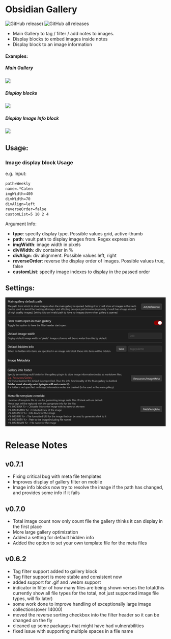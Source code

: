 # Obsidian Gallery
![GitHub release)](https://img.shields.io/github/v/release/TomNCatz/obsidian-gallery)
![GitHub all releases](https://img.shields.io/github/downloads/TomNCatz/obsidian-gallery/total)

- Main Gallery to tag / filter / add notes to images.
- Display blocks to embed images inside notes
- Display block to an image information

#### Examples:

##### Main Gallery
![](https://raw.githubusercontent.com/TomNCatz/obsidian-gallery/main/images/Example_main_gallery.gif)

##### Display blocks

![](https://raw.githubusercontent.com/TomNCatz/obsidian-gallery/main/images/Example_Display_Block.gif)

##### Display Image Info block

![](https://raw.githubusercontent.com/TomNCatz/obsidian-gallery/main/images/Example_Info_Block.gif)


## Usage:

### Image display block Usage
e.g. Input:

```
path=Weekly
name=.*Calen
imgWidth=400
divWidth=70
divAlign=left
reverseOrder=false
customList=5 10 2 4
```

Argument Info:
- **type**: specify display type. Possible values grid, active-thumb
- **path**: vault path to display images from. Regex expression
- **imgWidth**: image width in pixels
- **divWidth**: div container in %
- **divAlign**: div alignment. Possible values left, right
- **reverseOrder**: reverse the display order of images. Possible values true, false
- **customList**: specify image indexes to display in the passed order

## Settings:

![](https://raw.githubusercontent.com/TomNCatz/obsidian-gallery/main/images/Gallery_Settings.png)


# Release Notes
## v0.7.1
 - Fixing critical bug with meta file templates
 - Improves display of gallery filter on mobile
 - Image info blocks now try to resolve the image if the path has changed, and provides some info if it fails

## v0.7.0
- Total image count now only count file the gallery thinks it can display in the first place
- More large gallery optimization
- Added a setting for default hidden info
- Added the option to set your own template file for the meta files

## v0.6.2
- Tag filter support added to gallery block
- Tag filter support is more stable and consistent now
- added support for .gif and .webm support
- indicator in filter of how many files are being shown verses the total(this currently show all file types for the total, not just supported image file types, will fix later)
- some work done to improve handling of exceptionally large image collections(over 14000)
- moved the reverse sorting checkbox into the filter header so it can be changed on the fly
- cleaned up some packages that might have had vulnerabilities
- fixed issue with supporting multiple spaces in a file name
